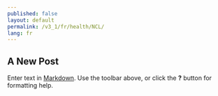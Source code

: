 ```yaml
---
published: false
layout: default
permalink: /v3_1/fr/health/NCL/
lang: fr
---
```

## A New Post

Enter text in [Markdown](http://daringfireball.net/projects/markdown/). Use the toolbar above, or click the **?** button for formatting help.
